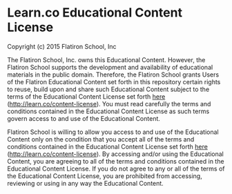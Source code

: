# Learn.co Educational Content License

Copyright (c) 2015 Flatiron School, Inc

The Flatiron School, Inc. owns this Educational Content. However, the Flatiron School supports the development and availability of educational materials in the public domain. Therefore, the Flatiron School grants Users of the Flatiron Educational Content set forth in this repository certain rights to reuse, build upon and share such Educational Content subject to the terms of the Educational Content License set forth [here](http://learn.co/content-license) (http://learn.co/content-license). You must read carefully the terms and conditions contained in the Educational Content License as such terms govern access to and use of the Educational Content.

Flatiron School is willing to allow you access to and use of the Educational Content only on the condition that you accept all of the terms and conditions contained in the Educational Content License set forth [here](http://learn.co/content-license) (http://learn.co/content-license).  By accessing and/or using the Educational Content, you are agreeing to all of the terms and conditions contained in the Educational Content License.  If you do not agree to any or all of the terms of the Educational Content License, you are prohibited from accessing, reviewing or using in any way the Educational Content.